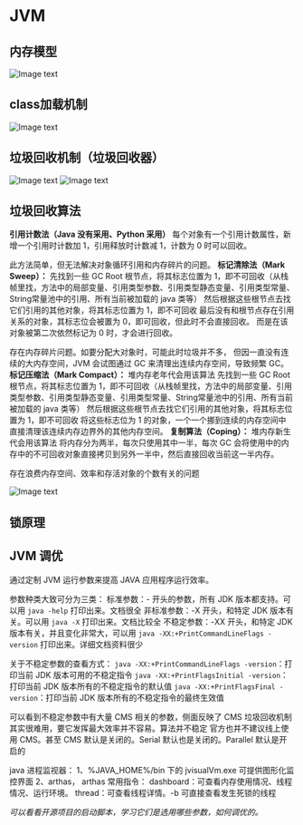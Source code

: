 # JVM 
## 内存模型
![Image text](../图片素材/JVM内存模型.png)
## class加载机制
![Image text](../图片素材/JVM类加载机制.png)
## 垃圾回收机制（垃圾回收器）
![Image text](../图片素材/JVM垃圾回收机制.png)
![Image text](../图片素材/JVM垃圾回收三色标记法.png)
## 垃圾回收算法
**引用计数法（Java 没有采用、Python 采用）**
每个对象有一个引用计数属性，新增一个引用时计数加 1，引用释放时计数减 1，计数为 0 时可以回收。

此方法简单，但无法解决对象循环引用和内存碎片的问题。
**标记清除法（Mark Sweep）：**
先找到一些 GC Root 根节点，将其标志位置为 1，即不可回收（从栈帧里找，方法中的局部变量、引用类型参数、引用类型静态变量、引用类型常量、String常量池中的引用、所有当前被加载的 java 类等）
然后根据这些根节点去找它们引用的其他对象，将其标志位置为 1，即不可回收
最后没有和根节点存在引用关系的对象，其标志位会被置为 0，即可回收，但此时不会直接回收。
而是在该对象被第二次依然标记为 0 时，才会进行回收。

存在内存碎片问题。如要分配大对象时，可能此时垃圾并不多，
但因一直没有连续的大内存空间，JVM 会试图通过 GC 来清理出连续内存空间，导致频繁 GC。
**标记压缩法（Mark Compact）：**
堆内存老年代会用该算法
先找到一些 GC Root 根节点，将其标志位置为 1，即不可回收（从栈帧里找，方法中的局部变量、引用类型参数、引用类型静态变量、引用类型常量、String常量池中的引用、所有当前被加载的 java 类等）
然后根据这些根节点去找它们引用的其他对象，将其标志位置为 1，即不可回收
将这些标志位为 1 的对象，一个一个挪到连续的内存空间中
直接清理该连续内存边界外的其他内存空间。
**复制算法（Coping）：**
堆内存新生代会用该算法
将内存分为两半，每次只使用其中一半，每次 GC 会将使用中的内存中的不可回收对象直接拷贝到另外一半中，然后直接回收当前这一半内存。

存在浪费内存空间、效率和存活对象的个数有关的问题

![Image text](../图片素材/JVM垃圾回收算法.png)
## 锁原理
## JVM 调优
通过定制 JVM 运行参数来提高 JAVA 应用程序运行效率。

参数种类大致可分为三类：
标准参数：- 开头的参数，所有 JDK 版本都支持。可以用 `java -help` 打印出来。文档很全
非标准参数：-X 开头，和特定 JDK 版本有关。可以用 `java -X` 打印出来。文档比较全
不稳定参数：-XX 开头，和特定 JDK 版本有关，并且变化非常大，可以用 `java -XX:+PrintCommandLineFlags -version` 打印出来。详细文档资料很少

关于不稳定参数的查看方式：
`java -XX:+PrintCommandLineFlags -version`：打印当前 JDK 版本可用的不稳定指令
`java -XX:+PrintFlagsInitial -version`：打印当前 JDK 版本所有的不稳定指令的默认值
`java -XX:+PrintFlagsFinal -version`：打印当前 JDK 版本所有的不稳定指令的最终生效值

可以看到不稳定参数中有大量 CMS 相关的参数，侧面反映了 CMS 垃圾回收机制其实很难用，要它发挥最大效率并不容易。算法并不稳定
官方也并不建议线上使用 CMS。甚至 CMS 默认是关闭的。Serial 默认也是关闭的。Parallel 默认是开启的

java 进程监视器：
1、%JAVA_HOME%/bin 下的 jvisualVm.exe 可提供图形化监控界面
2、arthas，
arthas 常用指令：
dashboard：可查看内存使用情况、线程情况、运行环境。
thread：可查看线程详情。-b 可直接查看发生死锁的线程

_可以看看开源项目的启动脚本，学习它们是选用哪些参数，如何调优的。_
